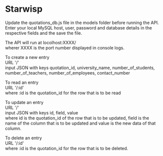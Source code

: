 # Starwisp
 Update the quotations_db.js file in the models folder before running the API. Enter your local MySQL host, user, password and database details in the respective fields and the save the file.

The API will run at locolhost:XXXX/<br>
wherer XXXX is the port number displayed in console logs.

To create a new entry<br>
URL '/'<br>
input JSON with keys quotation_id, university_name, number_of_students, number_of_teachers, number_of_employees, contact_number

To read an entry<br>
URL '/:id'<br>
where :id is the quotation_id for the row that is to be read

To update an entry<br>
URL '/'<br>
input JSON with keys id, field, value<br>
where id is the quotation_id of the row that is to be updated, field is the name of the column that is to be updated and value is the new data of that column.

To delete an entry<br>
URL '/:id'<br>
where :id is the quotation_id for the row that is to be deleted.
